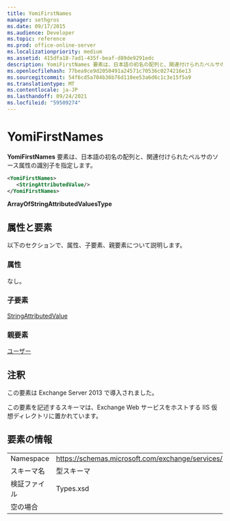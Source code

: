 ```yaml
---
title: YomiFirstNames
manager: sethgros
ms.date: 09/17/2015
ms.audience: Developer
ms.topic: reference
ms.prod: office-online-server
ms.localizationpriority: medium
ms.assetid: 415dfa18-7ad1-435f-beaf-d89de9291edc
description: YomiFirstNames 要素は、日本語の初名の配列と、関連付けられたペルサのソース属性の識別子を指定します。
ms.openlocfilehash: 77bea9ce9d2050491a24571c70536c0274216e13
ms.sourcegitcommit: 54f6cd5a704b36b76d110ee53a6d6c1c3e15f5a9
ms.translationtype: MT
ms.contentlocale: ja-JP
ms.lasthandoff: 09/24/2021
ms.locfileid: "59509274"
---
```

# <a name="yomifirstnames"></a>YomiFirstNames

**YomiFirstNames** 要素は、日本語の初名の配列と、関連付けられたペルサのソース属性の識別子を指定します。 
  
```XML
<YomiFirstNames>
   <StringAttributedValue/>
</YomiFirstNames>
```

 **ArrayOfStringAttributedValuesType**
## <a name="attributes-and-elements"></a>属性と要素

以下のセクションで、属性、子要素、親要素について説明します。
  
### <a name="attributes"></a>属性

なし。
  
### <a name="child-elements"></a>子要素

[StringAttributedValue](stringattributedvalue.md)
  
### <a name="parent-elements"></a>親要素

[ユーザー](persona.md)
  
## <a name="remarks"></a>注釈

この要素は Exchange Server 2013 で導入されました。
  
この要素を記述するスキーマは、Exchange Web サービスをホストする IIS 仮想ディレクトリに置かれています。
  
## <a name="element-information"></a>要素の情報

|||
|:-----|:-----|
|Namespace  <br/> |https://schemas.microsoft.com/exchange/services/2006/types  <br/> |
|スキーマ名  <br/> |型スキーマ  <br/> |
|検証ファイル  <br/> |Types.xsd  <br/> |
|空の場合  <br/> ||
   


